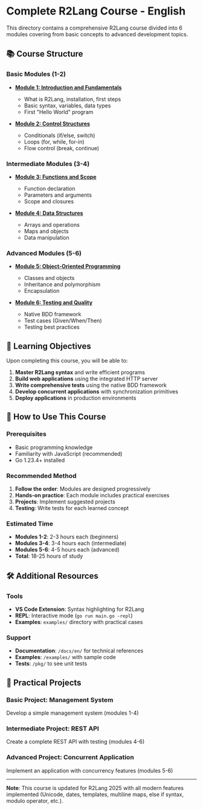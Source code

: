 # Complete R2Lang Course - English

This directory contains a comprehensive R2Lang course divided into 6 modules covering from basic concepts to advanced development topics.

## 📚 Course Structure

### Basic Modules (1-2)
- **[Module 1: Introduction and Fundamentals](../r2lang_course_01.md)**
  - What is R2Lang, installation, first steps
  - Basic syntax, variables, data types
  - First "Hello World" program

- **[Module 2: Control Structures](../r2lang_course_02.md)**
  - Conditionals (if/else, switch)
  - Loops (for, while, for-in)
  - Flow control (break, continue)

### Intermediate Modules (3-4)
- **[Module 3: Functions and Scope](../r2lang_course_03.md)**
  - Function declaration
  - Parameters and arguments
  - Scope and closures

- **[Module 4: Data Structures](../r2lang_course_04.md)**
  - Arrays and operations
  - Maps and objects
  - Data manipulation

### Advanced Modules (5-6)
- **[Module 5: Object-Oriented Programming](../r2lang_course_05.md)**
  - Classes and objects
  - Inheritance and polymorphism
  - Encapsulation

- **[Module 6: Testing and Quality](../r2lang_course_06.md)**
  - Native BDD framework
  - Test cases (Given/When/Then)
  - Testing best practices

## 🎯 Learning Objectives

Upon completing this course, you will be able to:

1. **Master R2Lang syntax** and write efficient programs
2. **Build web applications** using the integrated HTTP server
3. **Write comprehensive tests** using the native BDD framework
4. **Develop concurrent applications** with synchronization primitives
5. **Deploy applications** in production environments

## 📖 How to Use This Course

### Prerequisites
- Basic programming knowledge
- Familiarity with JavaScript (recommended)
- Go 1.23.4+ installed

### Recommended Method
1. **Follow the order**: Modules are designed progressively
2. **Hands-on practice**: Each module includes practical exercises
3. **Projects**: Implement suggested projects
4. **Testing**: Write tests for each learned concept

### Estimated Time
- **Modules 1-2**: 2-3 hours each (beginners)
- **Modules 3-4**: 3-4 hours each (intermediate)
- **Modules 5-6**: 4-5 hours each (advanced)
- **Total**: 18-25 hours of study

## 🛠️ Additional Resources

### Tools
- **VS Code Extension**: Syntax highlighting for R2Lang
- **REPL**: Interactive mode (`go run main.go -repl`)
- **Examples**: `examples/` directory with practical cases

### Support
- **Documentation**: `/docs/en/` for technical references
- **Examples**: `/examples/` with sample code
- **Tests**: `/pkg/` to see unit tests

## 🚀 Practical Projects

### Basic Project: Management System
Develop a simple management system (modules 1-4)

### Intermediate Project: REST API
Create a complete REST API with testing (modules 4-6)

### Advanced Project: Concurrent Application
Implement an application with concurrency features (modules 5-6)

---

**Note**: This course is updated for R2Lang 2025 with all modern features implemented (Unicode, dates, templates, multiline maps, else if syntax, modulo operator, etc.).